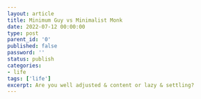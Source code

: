 ```yaml
---
layout: article
title: Minimum Guy vs Minimalist Monk
date: 2022-07-12 00:00:00
type: post
parent_id: '0'
published: false
password: ''
status: publish
categories:
- life
tags: ['life']
excerpt: Are you well adjusted & content or lazy & settling?
---
```



